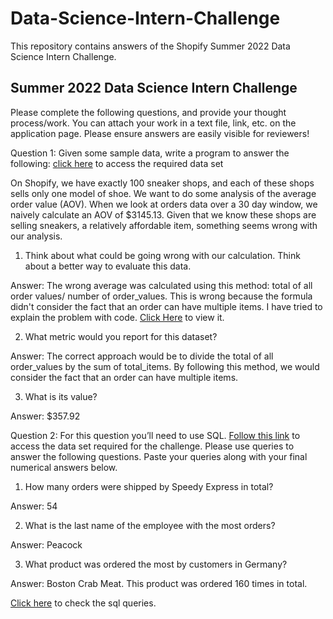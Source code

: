 # Data-Science-Intern-Challenge
This repository contains answers of the Shopify Summer 2022 Data Science Intern Challenge.
## Summer 2022 Data Science Intern Challenge 

Please complete the following questions, and provide your thought process/work. You can attach your work in a text file, link, etc. on the application page. Please ensure answers are easily visible for reviewers!


Question 1: Given some sample data, write a program to answer the following: [click here](https://github.com/ssaha001/Data-Science-Intern-Challenge/blob/main/data/2019%20Winter%20Data%20Science%20Intern%20Challenge%20Data%20Set%20-%20Sheet1.csv) to access the required data set

On Shopify, we have exactly 100 sneaker shops, and each of these shops sells only one model of shoe. We want to do some analysis of the average order value (AOV). When we look at orders data over a 30 day window, we naively calculate an AOV of $3145.13. Given that we know these shops are selling sneakers, a relatively affordable item, something seems wrong with our analysis. 

1. Think about what could be going wrong with our calculation. Think about a better way to evaluate this data. 

Answer:
The wrong average was calculated using this method: total of all order values/ number of order_values.
This is wrong because the formula didn't consider the fact that an order can have multiple items.
I have tried to explain the problem with code. [Click Here](https://github.com/ssaha001/Data-Science-Intern-Challenge/blob/main/data-science-intern-question1.ipynb) to view it.

2. What metric would you report for this dataset?

Answer:
The correct approach would be to divide the total of all order_values by the sum of total_items.
By following this method, we would consider the fact that an order can have multiple items.

3. What is its value?

Answer:
$357.92

Question 2: For this question you’ll need to use SQL. [Follow this link](https://www.w3schools.com/SQL/TRYSQL.ASP?FILENAME=TRYSQL_SELECT_ALL) to access the data set required for the challenge. Please use queries to answer the following questions. Paste your queries along with your final numerical answers below.

1. How many orders were shipped by Speedy Express in total? 

Answer: 54

2. What is the last name of the employee with the most orders?

Answer: Peacock

3. What product was ordered the most by customers in Germany?

Answer: Boston Crab Meat. This product was ordered 160 times in total.

[Click here](https://github.com/ssaha001/Data-Science-Intern-Challenge/blob/main/data_science_intern.sql) to check the sql queries.

